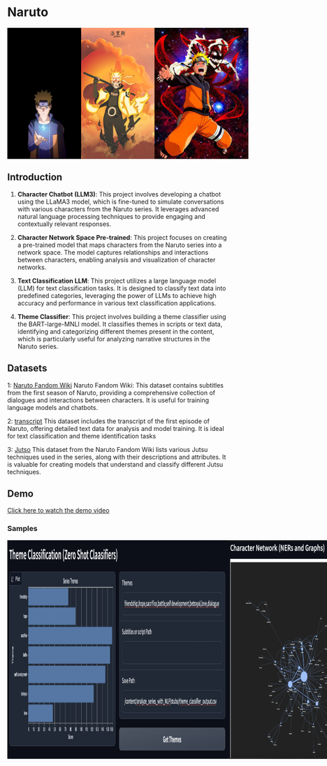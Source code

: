 # Naruto
<div style="display: flex; justify-content: space-between;">
    <img src="assets/Naruto.jpg" alt="Naruto" width="250" height="300">
    <img src="assets/HD-wallpaper-naruto-uzumaki-anime-boruto-manga-naruto-shippuden-narutofan-sasuke-uchiha-thumbnail.jpg" alt="Naruto" width="250" height="300">
    <img src="assets/images.jpeg" alt="Naruto" width="250" height="300">
</div>

## Introduction
1. **Character Chatbot (LLM3)**: This project involves developing a chatbot using the LLaMA3 model, which is fine-tuned to simulate conversations with various characters from the Naruto series. It leverages advanced natural language processing techniques to provide engaging and contextually relevant responses.

2. **Character Network Space Pre-trained**: This project focuses on creating a pre-trained model that maps characters from the Naruto series into a network space. The model captures relationships and interactions between characters, enabling analysis and visualization of character networks.

3. **Text Classification LLM**: This project utilizes a large language model (LLM) for text classification tasks. It is designed to classify text data into predefined categories, leveraging the power of LLMs to achieve high accuracy and performance in various text classification applications.

4. **Theme Classifier**: This project involves building a theme classifier using the BART-large-MNLI model. It classifies themes in scripts or text data, identifying and categorizing different themes present in the content, which is particularly useful for analyzing narrative structures in the Naruto series.



## Datasets
1:   [Naruto Fandom Wiki](https://subtitlist.com/subs/naruto-season-1/english/2206507)
Naruto Fandom Wiki: This dataset contains subtitles from the first season of Naruto, providing a comprehensive collection of dialogues and interactions between characters. It is useful for training language models and chatbots. 


2:   [transcript](https://www.kaggle.com/datasets/leonzatrax/naruto-ep-1-transcript)
 This dataset includes the transcript of the first episode of Naruto, offering detailed text data for analysis and model training. It is ideal for text classification and theme identification tasks




3:   [Jutso](https://naruto.fandom.com/wiki/Special:BrowseData/Jutsu?limit=250&offset=0&_cat=Jutsu)
This dataset from the Naruto Fandom Wiki lists various Jutsu techniques used in the series, along with their descriptions and attributes. It is valuable for creating models that understand and classify different Jutsu techniques.



## Demo
[Click here to watch the demo video](https://github.com/A7medM0sta/naruto_shippuden/blob/main/assets/naruto_shebdon.mov)

### Samples 
<div style="display: flex; justify-content: space-between;">
    <img src="assets/1.png" alt="Screenshot 1" width="700" height="500">
    <img src="assets/2.png" alt="Screenshot 2" width="700" height="500">
    <img src="assets/3.png" alt="Screenshot 3" width="700" height="500">
    <img src="assets/4.png" alt="Screenshot 4" width="700" height="500">
</div>


